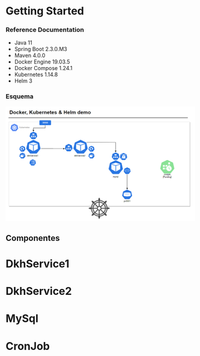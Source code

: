 # Getting Started

### Reference Documentation

* Java 11
* Spring Boot 2.3.0.M3
* Maven 4.0.0
* Docker Engine 19.03.5
* Docker Compose 1.24.1
* Kubernetes 1.14.8
* Helm 3

### Esquema

![Esquema](https://github.com/peterm85/dkh/blob/master/dkh-schema.PNG)

## Componentes

# DkhService1

# DkhService2

# MySql

# CronJob